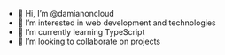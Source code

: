- 👋 Hi, I’m @damianoncloud
- 👀 I’m interested in web development and technologies
- 🌱 I’m currently learning TypeScript
- 💞️ I’m looking to collaborate on projects

<!---
damianoncloud/damianoncloud is a ✨ special ✨ repository because its `README.md` (this file) appears on your GitHub profile.
You can click the Preview link to take a look at your changes.
--->
